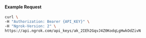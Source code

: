 
#### Example Request
```bash
curl \
-H "Authorization: Bearer {API_KEY}" \
-H "Ngrok-Version: 2" \
https://api.ngrok.com/api_keys/ak_2IEh2GqvJ4Z0KodqLgHwkOdZivN
